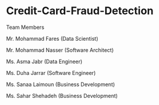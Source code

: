 # Credit-Card-Fraud-Detection

Team Members

Mr. Mohammad Fares (Data Scientist)

Mr. Mohammad Nasser (Software Architect)

Ms. Asma Jabr (Data Engineer)

Ms. Duha Jarrar (Software Engineer)

Ms. Sanaa Laimoun (Business Development)

Ms. Sahar Shehadeh (Business Development)
 
